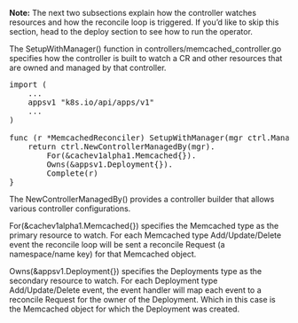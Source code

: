 **Note:** The next two subsections explain how the controller watches resources and how the reconcile loop is triggered. If you’d like to skip this section, head to the deploy section to see how to run the operator.

The SetupWithManager() function in controllers/memcached_controller.go specifies how the controller is built to watch a CR and other resources that are owned and managed by that controller.

<pre class="file">
import (
	...
	appsv1 "k8s.io/api/apps/v1"
	...
)

func (r *MemcachedReconciler) SetupWithManager(mgr ctrl.Manager) error {
	return ctrl.NewControllerManagedBy(mgr).
		For(&cachev1alpha1.Memcached{}).
		Owns(&appsv1.Deployment{}).
		Complete(r)
}
</pre>

The NewControllerManagedBy() provides a controller builder that allows various controller configurations.

For(&cachev1alpha1.Memcached{}) specifies the Memcached type as the primary resource to watch. For each Memcached type Add/Update/Delete event the reconcile loop will be sent a reconcile Request (a namespace/name key) for that Memcached object.

Owns(&appsv1.Deployment{}) specifies the Deployments type as the secondary resource to watch. For each Deployment type Add/Update/Delete event, the event handler will map each event to a reconcile Request for the owner of the Deployment. Which in this case is the Memcached object for which the Deployment was created.



